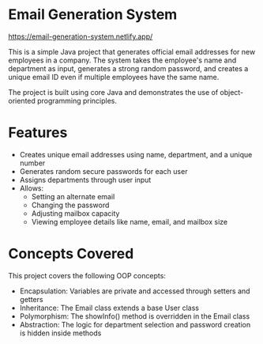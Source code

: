 # Email Generation System

https://email-generation-system.netlify.app/

This is a simple Java project that generates official email addresses for new employees in a company. The system takes the employee's name and department as input, generates a strong random password, and creates a unique email ID even if multiple employees have the same name.

The project is built using core Java and demonstrates the use of object-oriented programming principles.


# Features

- Creates unique email addresses using name, department, and a unique number
- Generates random secure passwords for each user
- Assigns departments through user input
- Allows:
  - Setting an alternate email
  - Changing the password
  - Adjusting mailbox capacity
  - Viewing employee details like name, email, and mailbox size


# Concepts Covered

This project covers the following OOP concepts:

- Encapsulation: Variables are private and accessed through setters and getters
- Inheritance: The Email class extends a base User class
- Polymorphism: The showInfo() method is overridden in the Email class
- Abstraction: The logic for department selection and password creation is hidden inside methods





